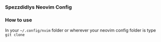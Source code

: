 ### Spezzdidlys Neovim Config

### How to use
In your ```~/.config/nvim``` folder or wherever your neovim config folder is type \
```git clone ```
